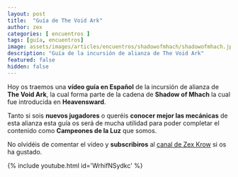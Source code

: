 ```yaml
---
layout: post
title:  "Guía de The Void Ark"
author: zex
categories: [ encuentros ]
tags: [guía, encuentros]
image: assets/images/articles/encuentros/shadowofmhach/shadowofmhach.jpg
description: "Guía de la incursión de alianza de The Void Ark"
featured: false
hidden: false
---
```

Hoy os traemos una **vídeo guía en Español** de la incursión de alianza de **The Void Ark**, la cual forma parte de la cadena de **Shadow of Mhach** la cual fue introducida en **Heavensward**.

Tanto si sois **nuevos jugadores** o queréis **conocer mejor las mecánicas** de esta alianza esta guía os será de mucha utilidad para poder completar el contenido como **Campeones de la Luz** que somos.

No olvidéis de comentar el vídeo y **subscribiros** al <a href="https://www.youtube.com/channel/UC6WMAsnnQXRP5pWG8dWwwnA" target="_blank">canal de Zex Krow</a> si os ha gustado.

{% include youtube.html id='WrhifNSydkc' %}
